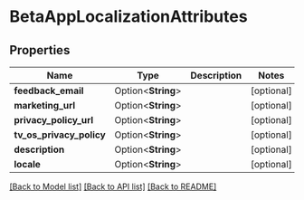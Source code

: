 # BetaAppLocalizationAttributes

## Properties

Name | Type | Description | Notes
------------ | ------------- | ------------- | -------------
**feedback_email** | Option<**String**> |  | [optional]
**marketing_url** | Option<**String**> |  | [optional]
**privacy_policy_url** | Option<**String**> |  | [optional]
**tv_os_privacy_policy** | Option<**String**> |  | [optional]
**description** | Option<**String**> |  | [optional]
**locale** | Option<**String**> |  | [optional]

[[Back to Model list]](../README.md#documentation-for-models) [[Back to API list]](../README.md#documentation-for-api-endpoints) [[Back to README]](../README.md)


